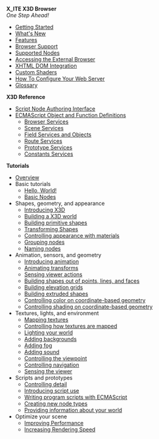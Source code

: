 **X_ITE X3D Browser**\
_One Step Ahead!_

* [Getting Started](https://github.com/create3000/x_ite/wiki)
* [What's New](https://github.com/create3000/x_ite/wiki/What's-New)
* [Features](https://github.com/create3000/x_ite/wiki/Features)
* [Browser Support](https://github.com/create3000/x_ite/wiki/Browser-Support)
* [Supported Nodes](https://github.com/create3000/x_ite/wiki/Supported-Nodes)
* [Accessing the External Browser](https://github.com/create3000/x_ite/wiki/Accessing-the-External-Browser)
* [XHTML DOM Integration](https://github.com/create3000/x_ite/wiki/XHTML-DOM-Integration)
* [Custom Shaders](https://github.com/create3000/x_ite/wiki/Custom-Shaders)
* [How To Configure Your Web Server](https://github.com/create3000/x_ite/wiki/How-To-Configure-Your-Web-Server)
* [Glossary](https://github.com/create3000/x_ite/wiki/Glossary)

**X3D Reference**

* [Script Node Authoring Interface](https://github.com/create3000/x_ite/wiki/Script-Node-Authoring-Interface)
* [ECMAScript Object and Function Definitions](https://github.com/create3000/x_ite/wiki/ECMAScript-Object-and-Function-Definitions)
  * [Browser Services](https://github.com/create3000/x_ite/wiki/Browser-Services)
  * [Scene Services](https://github.com/create3000/x_ite/wiki/Scene-Services)
  * [Field Services and Objects](https://github.com/create3000/x_ite/wiki/Field-Services-and-Objects) 
  * [Route Services](https://github.com/create3000/x_ite/wiki/Route-services)
  * [Prototype Services](https://github.com/create3000/x_ite/wiki/Prototype-Services)
  * [Constants Services](https://github.com/create3000/x_ite/wiki/Constants-Service)

**Tutorials**

* [Overview](https://github.com/create3000/x_ite/wiki/Tutorials)
* Basic tutorials
  * [Hello, World!](https://github.com/create3000/x_ite/wiki/Hello,-World!)
  * [Basic Nodes](https://github.com/create3000/x_ite/wiki/Basic-Nodes)
* Shapes, geometry, and appearance
  * [Introducing X3D](https://github.com/create3000/x_ite/wiki/Introducing-X3D)
  * [Building a X3D world](https://github.com/create3000/x_ite/wiki/Building-a-X3D-world)
  * [Building primitive shapes](https://github.com/create3000/x_ite/wiki/Building-primitive-shapes)
  * [Transforming Shapes](https://github.com/create3000/x_ite/wiki/Transforming-Shapes)
  * [Controlling appearance with materials](https://github.com/create3000/x_ite/wiki/Controlling-appearance-with-materials)
  * [Grouping nodes](https://github.com/create3000/x_ite/wiki/Grouping-nodes)
  * [Naming nodes](https://github.com/create3000/x_ite/wiki/Naming-nodes)
* Animation, sensors, and geometry
  * [Introducing animation](https://github.com/create3000/x_ite/wiki/Introducing-animation)
  * [Animating transforms](https://github.com/create3000/x_ite/wiki/Animating-transforms)
  * [Sensing viewer actions](https://github.com/create3000/x_ite/wiki/Sensing-viewer-actions)
  * [Building shapes out of points, lines, and faces](https://github.com/create3000/x_ite/wiki/Building-shapes-out-of-points,-lines,-and-faces)
  * [Building elevation grids](https://github.com/create3000/x_ite/wiki/Building-elevation-grids)
  * [Building extruded shapes](https://github.com/create3000/x_ite/wiki/Building-extruded-shapes)
  * [Controlling color on coordinate-based geometry](https://github.com/create3000/x_ite/wiki/Controlling-color-on-coordinate-based-geometry)
  * [Controlling shading on coordinate-based geometry](https://github.com/create3000/x_ite/wiki/Controlling-shading-on-coordinate-based-geometry)
* Textures, lights, and environment
  * [Mapping textures](https://github.com/create3000/x_ite/wiki/Mapping-textures)
  * [Controlling how textures are mapped](https://github.com/create3000/x_ite/wiki/Controlling-how-textures-are-mapped)
  * [Lighting your world](https://github.com/create3000/x_ite/wiki/Lighting-your-world)
  * [Adding backgrounds](https://github.com/create3000/x_ite/wiki/Adding-backgrounds)
  * [Adding fog](https://github.com/create3000/x_ite/wiki/Adding-fog)
  * [Adding sound](https://github.com/create3000/x_ite/wiki/Adding-sound)
  * [Controlling the viewpoint](https://github.com/create3000/x_ite/wiki/Controlling-the-viewpoint)
  * [Controlling navigation](https://github.com/create3000/x_ite/wiki/Controlling-navigation)
  * [Sensing the viewer](https://github.com/create3000/x_ite/wiki/Sensing-the-viewer)
* Scripts and prototypes
  * [Controlling detail](https://github.com/create3000/x_ite/wiki/Controlling-detail)
  * [Introducing script use](https://github.com/create3000/x_ite/wiki/Introducing-script-use)
  * [Writing program scripts with ECMAScript](https://github.com/create3000/x_ite/wiki/Writing-program-scripts-with-ECMAScript)
  * [Creating new node types](https://github.com/create3000/x_ite/wiki/Creating-new-node-types)
  * [Providing information about your world](https://github.com/create3000/x_ite/wiki/Providing-information-about-your-world)
* Optimize your scene
  * [Improving Performance](https://github.com/create3000/x_ite/wiki/Improving-Performance)
  * [Increasing Rendering Speed](https://github.com/create3000/x_ite/wiki/Increasing-Rendering-Speed)
